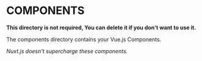 # COMPONENTS

**This directory is not required, You can delete it if you don't want to use it.**

The components directory contains your Vue.js Components.

_Nuxt.js doesn't supercharge these components._

